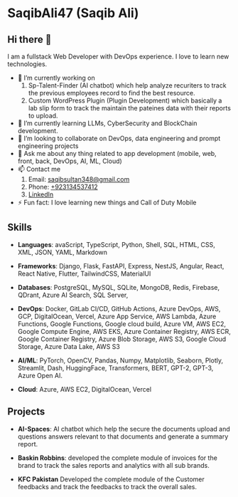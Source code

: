 # SaqibAli47 (Saqib Ali)

## Hi there 👋

I am a fullstack Web Developer with DevOps experience. I love to learn new technologies.

- 🔭 I’m currently working on
    1. Sp-Talent-Finder (AI chatbot) which help analyze recuriters to track the previous employees record to find the best resource.
    1. Custom WordPress Plugin (Plugin Development) which basically a lab slip form to track the maintain the pateines data with their reports to upload.
- 🌱 I’m currently learning LLMs, CyberSecurity and BlockChain development.
- 👯 I’m looking to collaborate on DevOps, data engineering and prompt engineering projects
- 💬 Ask me about any thing related to app development (mobile, web, front, back, DevOps, AI, ML, Cloud)
- 📫 Contact me
    1. Email: [saqibsultan348@gmail.com](mailto:saqibsultan348@gmail.com)
    1. Phone: [+923134537412](tel:+923134537412)
    1. [LinkedIn](https://www.linkedin.com/in/saqib-ali-a856761aa/)
- ⚡ Fun fact: I love learning new things and Call of Duty Mobile

## Skills

- **Languages**: avaScript, TypeScript, Python, Shell, SQL, HTML, CSS, XML, JSON, YAML, Markdown

- **Frameworks**: Django, Flask, FastAPI, Express, NestJS, Angular, React, React Native, Flutter, TailwindCSS, MaterialUI

- **Databases**: PostgreSQL, MySQL, SQLite, MongoDB, Redis, Firebase, QDrant, Azure AI Search, SQL Server,

- **DevOps**: Docker, GitLab CI/CD, GitHub Actions, Azure DevOps, AWS, GCP, DigitalOcean, Vercel, Azure App Service, AWS Lambda, Azure Functions, Google Functions, Google cloud build, Azure VM, AWS EC2, Google Compute Engine, AWS EKS, Azure Container Registry, AWS ECR, Google Container Registry, Azure Blob Storage, AWS S3, Google Cloud Storage, Azure Data Lake, AWS S3

- **AI/ML**: PyTorch, OpenCV, Pandas, Numpy, Matplotlib, Seaborn, Plotly, Streamlit, Dash, HuggingFace, Transformers, BERT, GPT-2, GPT-3, Azure Open AI.

- **Cloud**: Azure, AWS EC2, DigitalOcean, Vercel

## Projects

- **AI-Spaces**: AI chatbot which help the secure the documents upload and questions answers relevant to that documents and generate a summary report.

- **Baskin Robbins**: developed the complete module of invoices for the brand to track the sales reports and analytics with all sub brands.
- **KFC Pakistan** Developed the complete module of the Customer feedbacks and track the feedbacks to track the overall sales.
<!--
**SaqibAli47/SaqibAli47** is a ✨ _special_ ✨ repository because its `README.md` (this file) appears on your GitHub profile.

Here are some ideas to get you started:

- 🔭 I’m currently working on ...
- 🌱 I’m currently learning ...
- 👯 I’m looking to collaborate on ...
- 🤔 I’m looking for help with ...
- 💬 Ask me about ...
- 📫 How to reach me: ...
- 😄 Pronouns: ...
- ⚡ Fun fact: ...
-->
